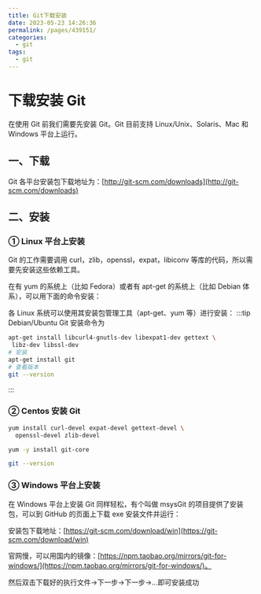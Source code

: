 ```yaml
---
title: Git下载安装
date: 2023-05-23 14:26:36
permalink: /pages/439151/
categories:
  - git
tags:
  - git
---
```


# 下载安装 Git

在使用 Git 前我们需要先安装 Git。Git 目前支持 Linux/Unix、Solaris、Mac 和 Windows 平台上运行。

## 一、下载

Git 各平台安装包下载地址为：[http://git-scm.com/downloads](http://git-scm.com/downloads)

## 二、安装

### ① Linux 平台上安装

Git 的工作需要调用 curl，zlib，openssl，expat，libiconv 等库的代码，所以需要先安装这些依赖工具。

在有 yum 的系统上（比如 Fedora）或者有 apt-get 的系统上（比如 Debian 体系），可以用下面的命令安装：

各 Linux 系统可以使用其安装包管理工具（apt-get、yum 等）进行安装：
:::tip Debian/Ubuntu Git 安装命令为

```bash
apt-get install libcurl4-gnutls-dev libexpat1-dev gettext \
 libz-dev libssl-dev
# 安装
apt-get install git
# 查看版本
git --version
```

:::

### ② Centos 安装 Git

```bash
yum install curl-devel expat-devel gettext-devel \
  openssl-devel zlib-devel

yum -y install git-core

git --version
```

### ③ Windows 平台上安装

在 Windows 平台上安装 Git 同样轻松，有个叫做 msysGit 的项目提供了安装包，可以到 GitHub 的页面上下载 exe 安装文件并运行：

安装包下载地址：[https://git-scm.com/download/win](https://git-scm.com/download/win)

官网慢，可以用国内的镜像：[https://npm.taobao.org/mirrors/git-for-windows/](https://npm.taobao.org/mirrors/git-for-windows/)。

然后双击下载好的执行文件->下一步->下一步->...即可安装成功
